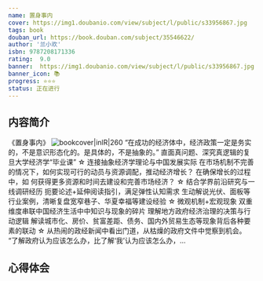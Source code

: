 ```yaml
---
name: 置身事内
cover: https://img1.doubanio.com/view/subject/l/public/s33956867.jpg
tags: book
douban_url: https://book.douban.com/subject/35546622/
author: '兰小欢'
isbn: 9787208171336
rating:  9.0 
banner:  https://img1.doubanio.com/view/subject/l/public/s33956867.jpg
banner_icon: 📚
progress: ⭐⭐⭐
status: 正在进行
---
```

## 内容简介
《置身事内》
![bookcover|inlR|260](https://img1.doubanio.com/view/subject/l/public/s33956867.jpg)
“在成功的经济体中，经济政策一定是务实的，不是意识形态化的。是具体的，不是抽象的。”
直面真问题、深究真逻辑的复旦大学经济学“毕业课”
☆ 连接抽象经济学理论与中国发展实际
在市场机制不完善的情况下，如何实现可行的动员与资源调配，推动经济增长？
在确保增长的过程中，如 何获得更多资源和时间去建设和完善市场经济？
☆ 结合学界前沿研究与一线调研经历
扼要论述+延伸阅读指引，满足弹性认知需求
生动解说光伏、面板等行业案例，清晰复盘宽窄巷子、华夏幸福等建设经验
☆ 微观机制+宏观现象 双重维度串联中国经济生活中中知识与现象的碎片
理解地方政府经济治理的决策与行动逻辑
解读城市化、房价、贫富差距、债务、国内外贸易生态等现象背后各种要素的联动
☆ 从热闹的政经新闻中看出门道，从枯燥的政府文件中觉察到机会。
“了解政府认为应该怎么办，比了解‘我’认为应该怎么办，...

## 心得体会
